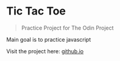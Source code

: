 # Tic Tac Toe
> Practice Project for The Odin Project

Main goal is to practice javascript

Visit the project here: [github.io](https://billi0ns.github.io/Tic-Tac-Toe/)
